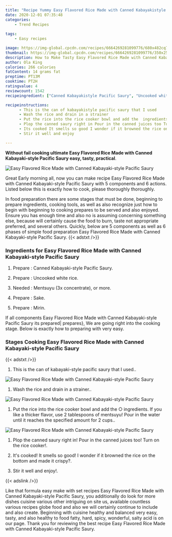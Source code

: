 ```yaml
---
title: "Recipe Yummy Easy Flavored Rice Made with Canned Kabayakistyle Pacific Saury"
date: 2020-12-01 07:35:48
categories:
    - Trend Recipes
    
tags:
    - Easy recipes

image: https://img-global.cpcdn.com/recipes/6664269281099776/680x482cq70/easy-flavored-rice-made-with-canned-kabayaki-style-pacific-saury-recipe-main-photo.jpg
thumbnail: https://img-global.cpcdn.com/recipes/6664269281099776/350x250cq70/easy-flavored-rice-made-with-canned-kabayaki-style-pacific-saury-recipe-main-photo.jpg
description: How to Make Tasty Easy Flavored Rice Made with Canned Kabayakistyle Pacific Saury with 5 ingredients and 6 stages of easy cooking.
author: Ola King
calories: 266 calories
fatContent: 14 grams fat
preptime: PT13M
cooktime: PT2H
ratingvalue: 4
reviewcount: 1542
recipeingredient: ["Canned Kabayakistyle Pacific Saury", "Uncooked white rice", "Mentsuyu 3x concentrate or more", "Sake", "Mirin"]

recipeinstructions: 
      - This is the can of kabayakistyle pacific saury that I used 
      - Wash the rice and drain in a strainer 
      - Put the rice into the rice cooker bowl and add the  ingredients If you like a thicker flavor use 2 tablespoons of mentsuyu Pour in the water until it reaches the specified amount for 2 cups 
      - Plop the canned saury right in Pour in the canned juices too Turn on the rice cooker 
      - Its cooked It smells so good I wonder if it browned the rice on the bottom and made it crispy 
      - Stir it well and enjoy

---
```




**Without fail cooking ultimate Easy Flavored Rice Made with Canned Kabayaki-style Pacific Saury easy, tasty, practical**. 


![Easy Flavored Rice Made with Canned Kabayaki-style Pacific Saury](https://img-global.cpcdn.com/recipes/6664269281099776/680x482cq70/easy-flavored-rice-made-with-canned-kabayaki-style-pacific-saury-recipe-main-photo.jpg "Easy Flavored Rice Made with Canned Kabayaki-style Pacific Saury")




Great Early morning all, now you can make recipe Easy Flavored Rice Made with Canned Kabayaki-style Pacific Saury with 5 components and 6 actions. Listed below this is exactly how to cook, please thoroughly thoroughly.

In food preparation there are some stages that must be done, beginning to prepare ingredients, cooking tools, as well as also recognize just how to begin with beginning to cooking prepares to be served and also enjoyed. Ensure you has enough time and also no is assuming concerning something else, because will certainly cause the food to burn, taste not appropriate preferred, and several others. Quickly, below are 5 components as well as 6 phases of simple food preparation Easy Flavored Rice Made with Canned Kabayaki-style Pacific Saury.
{{< adstxt />}}

### Ingredients for Easy Flavored Rice Made with Canned Kabayaki-style Pacific Saury


1. Prepare  : Canned Kabayaki-style Pacific Saury.

1. Prepare  : Uncooked white rice.

1. Needed  : Mentsuyu (3x concentrate), or more.

1. Prepare  : Sake.

1. Prepare  : Mirin.



If all components Easy Flavored Rice Made with Canned Kabayaki-style Pacific Saury its prepared| prepares}, We are going right into the cooking stage. Below is exactly how to preparing with very easy.

### Stages Cooking Easy Flavored Rice Made with Canned Kabayaki-style Pacific Saury

{{< adstxt />}}


1. This is the can of kabayaki-style pacific saury that I used..



![Easy Flavored Rice Made with Canned Kabayaki-style Pacific Saury](https://img-global.cpcdn.com/steps/5568534766682112/160x128cq70/easy-flavored-rice-made-with-canned-kabayaki-style-pacific-saury-recipe-step-1-photo.jpg" "Easy Flavored Rice Made with Canned Kabayaki-style Pacific Saury")



1. Wash the rice and drain in a strainer..



![Easy Flavored Rice Made with Canned Kabayaki-style Pacific Saury](https://img-global.cpcdn.com/steps/4676299778949120/160x128cq70/easy-flavored-rice-made-with-canned-kabayaki-style-pacific-saury-recipe-step-2-photo.jpg" "Easy Flavored Rice Made with Canned Kabayaki-style Pacific Saury")



1. Put the rice into the rice cooker bowl and add the ○ ingredients. If you like a thicker flavor, use 2 tablespoons of mentsuyu! Pour in the water until it reaches the specified amount for 2 cups..



![Easy Flavored Rice Made with Canned Kabayaki-style Pacific Saury](https://img-global.cpcdn.com/steps/4973431622729728/160x128cq70/easy-flavored-rice-made-with-canned-kabayaki-style-pacific-saury-recipe-step-3-photo.jpg" "Easy Flavored Rice Made with Canned Kabayaki-style Pacific Saury")



1. Plop the canned saury right in! Pour in the canned juices too! Turn on the rice cooker!.



1. It&#39;s cooked! It smells so good! I wonder if it browned the rice on the bottom and made it crispy?.



1. Stir it well and enjoy!.





{{< adslink />}}

Like that formula easy make with set recipes Easy Flavored Rice Made with Canned Kabayaki-style Pacific Saury, you additionally do look for more dishes cuisine various other intriguing on site us, available countless various recipes globe food and also we will certainly continue to include and also create. Beginning with cuisine healthy and balanced very easy, tasty, and also healthy to food fatty, hard, spicy, wonderful, salty acid is on our page. Thank you for reviewing the best recipe Easy Flavored Rice Made with Canned Kabayaki-style Pacific Saury.
